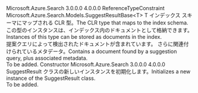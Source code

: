 <Type Name="SuggestResult&lt;T&gt;" FullName="Microsoft.Azure.Search.Models.SuggestResult&lt;T&gt;">
  <TypeSignature Language="C#" Value="public class SuggestResult&lt;T&gt; : Microsoft.Azure.Search.Models.SuggestResultBase&lt;T&gt; where T : class" />
  <TypeSignature Language="ILAsm" Value=".class public auto ansi beforefieldinit SuggestResult`1&lt;class T&gt; extends Microsoft.Azure.Search.Models.SuggestResultBase`1&lt;!T&gt;" />
  <TypeSignature Language="DocId" Value="T:Microsoft.Azure.Search.Models.SuggestResult`1" />
  <TypeSignature Language="VB.NET" Value="Public Class SuggestResult(Of T)&#xA;Inherits SuggestResultBase(Of T)" />
  <TypeSignature Language="F#" Value="type SuggestResult&lt;'T (requires 'T : null)&gt; = class&#xA;    inherit SuggestResultBase&lt;'T (requires 'T : null)&gt;" />
  <AssemblyInfo>
    <AssemblyName>Microsoft.Azure.Search</AssemblyName>
    <AssemblyVersion>3.0.0.0</AssemblyVersion>
    <AssemblyVersion>4.0.0.0</AssemblyVersion>
  </AssemblyInfo>
  <TypeParameters>
    <TypeParameter Name="T">
      <Constraints>
        <ParameterAttribute>ReferenceTypeConstraint</ParameterAttribute>
      </Constraints>
    </TypeParameter>
  </TypeParameters>
  <Base>
    <BaseTypeName>Microsoft.Azure.Search.Models.SuggestResultBase&lt;T&gt;</BaseTypeName>
    <BaseTypeArguments>
      <BaseTypeArgument TypeParamName="T">T</BaseTypeArgument>
    </BaseTypeArguments>
  </Base>
  <Interfaces />
  <Docs>
    <typeparam name="T">
            <span data-ttu-id="23bf3-101">インデックス スキーマにマップされる CLR 型。</span><span class="sxs-lookup"><span data-stu-id="23bf3-101">The CLR type that maps to the index schema.</span></span> <span data-ttu-id="23bf3-102">この型のインスタンスは、インデックス内のドキュメントとして格納できます。</span><span class="sxs-lookup"><span data-stu-id="23bf3-102">Instances of this type can be stored as documents in the index.</span></span>
            </typeparam>
    <summary>
            <span data-ttu-id="23bf3-103">提案クエリによって検出されたドキュメントが含まれています。 さらに関連付けられているメタデータ。</span><span class="sxs-lookup"><span data-stu-id="23bf3-103">Contains a document found by a suggestion query, plus associated metadata.</span></span>
            </summary>
    <remarks>To be added.</remarks>
  </Docs>
  <Members>
    <Member MemberName=".ctor">
      <MemberSignature Language="C#" Value="public SuggestResult ();" />
      <MemberSignature Language="ILAsm" Value=".method public hidebysig specialname rtspecialname instance void .ctor() cil managed" />
      <MemberSignature Language="DocId" Value="M:Microsoft.Azure.Search.Models.SuggestResult`1.#ctor" />
      <MemberSignature Language="VB.NET" Value="Public Sub New ()" />
      <MemberType>Constructor</MemberType>
      <AssemblyInfo>
        <AssemblyName>Microsoft.Azure.Search</AssemblyName>
        <AssemblyVersion>3.0.0.0</AssemblyVersion>
        <AssemblyVersion>4.0.0.0</AssemblyVersion>
      </AssemblyInfo>
      <Parameters />
      <Docs>
        <summary>
            <span data-ttu-id="23bf3-104">SuggestResult クラスの新しいインスタンスを初期化します。</span><span class="sxs-lookup"><span data-stu-id="23bf3-104">Initializes a new instance of the SuggestResult class.</span></span>
            </summary>
        <remarks>To be added.</remarks>
      </Docs>
    </Member>
  </Members>
</Type>